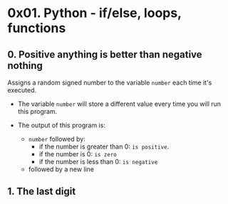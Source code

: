 # 0x01. Python - if/else, loops, functions

## 0. Positive anything is better than negative nothing
Assigns a random signed number to the variable `number` each time it's executed.

- The variable `number` will store a different value every time you will run this program.

- The output of this program is:

	- `number` followed by:
		- if the number is greater than 0: `is positive`.
		- if the number is 0: `is zero`
		- if the number is less than 0: `is negative`
	- followed by a new line

## 1. The last digit

